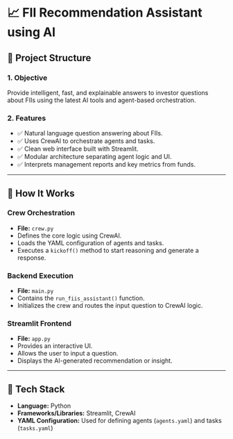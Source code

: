 # 📈 FII Recommendation Assistant using AI

## 📌 Project Structure

### 1. Objective

Provide intelligent, fast, and explainable answers to investor questions about FIIs using the latest AI tools and agent-based orchestration.

### 2. Features

- ✅ Natural language question answering about FIIs.
- ✅ Uses CrewAI to orchestrate agents and tasks.
- ✅ Clean web interface built with Streamlit.
- ✅ Modular architecture separating agent logic and UI.
- ✅ Interprets management reports and key metrics from funds.

---

## 🧠 How It Works

### Crew Orchestration

- **File:** `crew.py`
- Defines the core logic using CrewAI.
- Loads the YAML configuration of agents and tasks.
- Executes a `kickoff()` method to start reasoning and generate a response.

### Backend Execution

- **File:** `main.py`
- Contains the `run_fiis_assistant()` function.
- Initializes the crew and routes the input question to CrewAI logic.

### Streamlit Frontend

- **File:** `app.py`
- Provides an interactive UI.
- Allows the user to input a question.
- Displays the AI-generated recommendation or insight.

---

## 🧱 Tech Stack

- **Language:** Python
- **Frameworks/Libraries:** Streamlit, CrewAI
- **YAML Configuration:** Used for defining agents (`agents.yaml`) and tasks (`tasks.yaml`)


